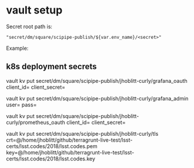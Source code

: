 vault setup
===

Secret root path is:

    "secret/dm/square/scipipe-publish/${var.env_name}/<secret>"

Example:

k8s deployment secrets
---

vault kv put secret/dm/square/scipipe-publish/jhoblitt-curly/grafana_oauth client_id= client_secret=

vault kv put secret/dm/square/scipipe-publish/jhoblitt-curly/grafana_admin user= pass=

vault kv put secret/dm/square/scipipe-publish/jhoblitt-curly/prometheus_oauth client_id= client_secret=

vault kv put secret/dm/square/scipipe-publish/jhoblitt-curly/tls crt=@/home/jhoblitt/github/terragrunt-live-test/lsst-certs/lsst.codes/2018/lsst.codes.pem key=@/home/jhoblitt/github/terragrunt-live-test/lsst-certs/lsst.codes/2018/lsst.codes.key
